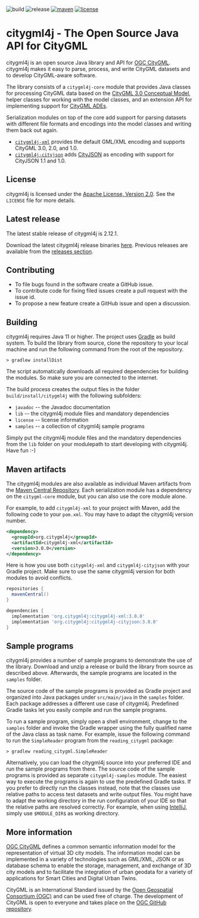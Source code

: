 ![build](https://img.shields.io/github/workflow/status/citygml4j/citygml4j/citygml4j-build?logo=Gradle)
![release](https://img.shields.io/github/v/release/citygml4j/citygml4j?display_name=tag)
[![maven](https://maven-badges.herokuapp.com/maven-central/org.citygml4j/citygml4j-core/badge.svg)](https://maven-badges.herokuapp.com/maven-central/org.citygml4j/citygml4j-core)
[![license](https://img.shields.io/badge/license-Apache_2.0-blue.svg)](https://opensource.org/licenses/Apache-2.0)

# citygml4j - The Open Source Java API for CityGML
citygml4j is an open source Java library and API for [OGC CityGML](http://www.opengeospatial.org/standards/citygml).
citygml4j makes it easy to parse, process, and write CityGML datasets and to develop CityGML-aware software.

The library consists of a `citygml4j-core` module that provides Java classes for processing CityGML data based on
the [CityGML 3.0 Conceptual Model](https://docs.ogc.org/is/20-010/20-010.html), helper classes
for working with the model classes, and an extension API for implementing support for
[CityGML ADEs](https://docs.ogc.org/is/20-010/20-010.html#toc66).

Serialization modules on top of the core add support for parsing datasets with different file formats and encodings
into the model classes and writing them back out again.
- [`citygml4j-xml`](citygml4j-xml) provides the default GML/XML encoding and supports
  CityGML 3.0, 2.0, and 1.0.
- [`citygml4j-cityjson`](citygml4j-cityjson) adds [CityJSON](https://www.cityjson.org/) as encoding with
  support for CityJSON 1.1 and 1.0.

## License
citygml4j is licensed under the [Apache License, Version 2.0](http://www.apache.org/licenses/LICENSE-2.0).
See the `LICENSE` file for more details.

## Latest release
The latest stable release of citygml4j is 2.12.1.

Download the latest citygml4j release binaries [here](https://github.com/citygml4j/citygml4j/releases/latest).
Previous releases are available from the [releases section](https://github.com/citygml4j/citygml4j/releases).

## Contributing
* To file bugs found in the software create a GitHub issue.
* To contribute code for fixing filed issues create a pull request with the issue id.
* To propose a new feature create a GitHub issue and open a discussion.

## Building
citygml4j requires Java 11 or higher. The project uses [Gradle](https://gradle.org/) as build system. To build the
library from source, clone the repository to your local machine and run the following command from the root of the
repository.

    > gradlew installDist

The script automatically downloads all required dependencies for building the modules. So make sure you are connected
to the internet.

The build process creates the output files in the folder `build/install/citygml4j` with the following subfolders:
* `javadoc` -- the Javadoc documentation
* `lib` -- the citygml4j module files and mandatory dependencies
* `license` -- license information
* `samples` -- a collection of citygml4j sample programs

Simply put the citygml4j module files and the mandatory dependencies from the `lib` folder on your
modulepath to start developing with citygml4j. Have fun :-)

## Maven artifacts
The citygml4j modules are also available as individual Maven artifacts from the
[Maven Central Repository](https://search.maven.org/search?q=g:org.citygml4j). Each serialization module has a
dependency on the `citygml-core` module, but you can also use the core module alone.

For example, to add `citygml4j-xml` to your project with Maven, add the following code to your `pom.xml`. You may
have to adapt the citygml4j version number.

```xml
<dependency>
  <groupId>org.citygml4j</groupId>
  <artifactId>citygml4j-xml</artifactId>
  <version>3.0.0</version>
</dependency>
```

Here is how you use both `citygml4j-xml` and `citygml4j-cityjson` with your Gradle project. Make sure to use the
same citygml4j version for both modules to avoid conflicts.

```gradle
repositories {
  mavenCentral()
}

dependencies {
  implementation 'org.citygml4j:citygml4j-xml:3.0.0'
  implementation 'org.citygml4j:citygml4j-cityjson:3.0.0'
}
```

## Sample programs
citygml4j provides a number of sample programs to demonstrate the use of the library. Download and unzip a release
or build the library from source as described above. Afterwards, the sample programs are located in the `samples`
folder.

The source code of the sample programs is provided as Gradle project and organized into Java packages under
`src/main/java` in the `samples` folder. Each package addresses a different use case of citygml4j. Predefined Gradle 
tasks let you easily compile and run the sample programs.

To run a sample program, simply open a shell environment, change to the `samples` folder and invoke the Gradle wrapper
using the fully qualified name of the Java class as task name. For example, issue the following command to run the
`SimpleReader` program from the `reading_citygml` package:

    > gradlew reading_citygml.SimpleReader

Alternatively, you can load the citygml4j source into your preferred IDE and run the sample programs from there.
The source code of the sample programs is provided as separate `citygml4j-samples` module. The easiest way to execute
the programs is again to use the predefined Gradle tasks. If you prefer to directly run the classes instead,
note that the classes use relative paths to access test datasets and write output files. You might have to
adapt the working directory in the run configuration of your IDE so that the relative paths are resolved correctly.
For example, when using [IntelliJ](https://www.jetbrains.com/idea/), simply use `$MODULE_DIR$` as working directory.

## More information
[OGC CityGML](http://www.opengeospatial.org/standards/citygml) defines a common semantic information model for the
representation of virtual 3D city models. The information model can be implemented in a variety of technologies such
as GML/XML, JSON or as database schema to enable the storage, management, and exchange of 3D city models and to
facilitate the integration of urban geodata for a variety of applications for Smart Cities and Digital Urban Twins.

CityGML is an International Standard issued by the [Open Geospatial Consortium (OGC)](https://www.ogc.org/) and can be
used free of charge. The development of CityGML is open to everyone and takes place on the
[OGC GitHub repository](https://github.com/opengeospatial).